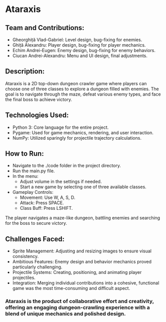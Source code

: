 # Ataraxis

## Team and Contributions:
* Gheorghiță Vlad-Gabriel: Level design, bug-fixing for enemies.
* Ghiță Alexandru: Player design, bug-fixing for player mechanics.
* Echim Andrei-Eugen: Enemy design, bug-fixing for enemy behaviors.
* Ciucan Andrei-Alexandru: Menu and UI design, final adjustments.

## Description:
Ataraxis is a 2D top-down dungeon crawler game where players can choose one of three classes to explore a dungeon filled with enemies.
The goal is to navigate through the maze, defeat various enemy types, and face the final boss to achieve victory.

## Technologies Used:
* Python 3: Core language for the entire project.
* Pygame: Used for game mechanics, rendering, and user interaction.
* NumPy: Utilized sparingly for projectile trajectory calculations.

## How to Run:
* Navigate to the ./code folder in the project directory.
* Run the main.py file.
* In the menu:
  * Adjust volume in the settings if needed.
  * Start a new game by selecting one of three available classes.
* Gameplay Controls:
  * Movement: Use W, A, S, D.
  * Attack: Press SPACE.
  * Class Buff: Press LSHIFT.

The player navigates a maze-like dungeon, battling enemies and searching for the boss to secure victory.

## Challenges Faced:
* Sprite Management: Adjusting and resizing images to ensure visual consistency.
* Ambitious Features: Enemy design and behavior mechanics proved particularly challenging.
* Projectile Systems: Creating, positioning, and animating player projectiles.
* Integration: Merging individual contributions into a cohesive, functional game was the most time-consuming and difficult aspect.

### Ataraxis is the product of collaborative effort and creativity, offering an engaging dungeon-crawling experience with a blend of unique mechanics and polished design.
